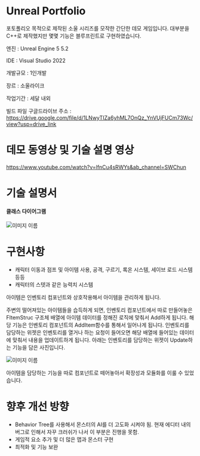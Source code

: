 # Unreal Portfolio

포토폴리오 목적으로 제작된 소울 시리즈를 모작한 간단한 데모 게임입니다. 대부분을 C++로 제작했지만 몇몇 기능은 블루프린트로 구현하였습니다.

엔진 : Unreal Engine 5 5.2

IDE : Visual Studio 2022

개발규모 : 1인개발

장르 : 소울라이크

작업기간 : 세달 내외

빌드 파일 구글드라이브 주소 : https://drive.google.com/file/d/1LNwyTIZa6yhML7OnQz_YnVUjFUCm73Wc/view?usp=drive_link

# 데모 동영상 및 기술 설명 영상
<https://www.youtube.com/watch?v=lfnCu4sRWYs&ab_channel=SWChun>

# 기술 설명서
#### 클래스 다이어그램
![이미지 이름](https://github.com/MochiChun/UnrealProject/blob/main/New.drawio%20(1).png?raw=true)


# 구현사항
- 캐릭터 이동과 점프 및 아이템 사용, 공격, 구르기, 록온 시스템, 세이브 로드 시스템 등등
- 캐릭터의 스텟과 같은 능력치 시스템

아이템은 인벤토리 컴포넌트와 상호작용해서 아이템을 관리하게 됩니다. 

주변의 떨어져있는 아이템들을 습득하게 되면, 인벤토리 컴포넌트에서 따로 만들어놓은 FItemStruc 구조체 배열에 아이템 데이터를 정해진 로직에 맞춰서 Add하게 됩니다. 해당 기능은 인벤토리 컴포넌트의 AddItem함수를 통해서 일어나게 됩니다.
인벤토리를 담당하는 위젯은 인벤토리를 열거나 하는 요청이 들어오면 해당 배열에 들어있는 데이터에 맞춰서 내용을 업데이트하게 됩니다. 아래는 인벤토리를 담당하는 위젯이 Update하는 기능을 담은 사진입니다.

![이미지 이름](https://github.com/MochiChun/UnrealProject/blob/main/%EC%9D%B8%EB%B2%A4%ED%86%A0%EB%A6%AC%20%EC%97%85%EB%8D%B0%EC%9D%B4%ED%8A%B8.png)

아이템을 담당하는 기능을 따로 컴포넌트로 떼어놓아서 확장성과 모듈화를 이룰 수 있었습니다.

# 향후 개선 방향
- Behavior Tree를 사용해서 몬스터의 AI를 더 고도화 시켜야 됨. 현재 에디터 내의 버그로 인해서 자꾸 크러쉬가 나서 이 부분은 진행을 못함.
- 게임적 요소 추가 및 더 많은 맵과 몬스터 구현
- 최적화 및 기능 보완
